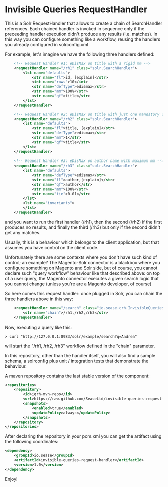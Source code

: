 # Invisible Queries RequestHandler
This is a Solr RequestHandler that allows to create a chain of SearchHandler references. 
Each chained handler is invoked in sequence only if the preceeding handler execution didn't produce any results (i.e. matches). 
In this way you can configure something like a workflow, reusing the handlers you already configured in solrconfig.xml

For example, let's imagine we have the following three handlers defined:

```xml
	<!-- Request Handler #1: eDisMax on title with a rigid mm -->
	<requestHandler name="/rh1" class="solr.SearchHandler">
		<lst name="defaults">
			<str name="fl">id, [explain]</str>
			<int name="rows">10</int>
			<str name="defType">edismax</str>
			<str name="mm">100%</str>
			<str name="qf">title</str>
		</lst>
	</requestHandler>

	<!-- Request Handler #2: eDisMax on title with just one mandatory clause -->
	<requestHandler name="/rh2" class="solr.SearchHandler">
		<lst name="defaults">
			<str name="fl">title, [explain]</str>
			<str name="defType">edismax</str>
			<str name="mm">1</str>
			<str name="qf">title</str>
		</lst>
	</requestHandler>
	
	<!-- Request Handler #3: eDisMax on author name with maximum mm -->
	<requestHandler name="/rh3" class="solr.SearchHandler">
		<lst name="defaults">
			<str name="defType">edismax</str>
			<str name="fl">author,[explain]</str>
			<str name="qf">author</str>
			<str name="mm">100%</str>
			<str name="tie">0.01</str>
		</lst>
		<lst name="invariants">
		</lst>
	</requestHandler>
```

and you want to run the first handler (/rh1), then the second (/rh2) if the first produces no results, and finally the third (/rh3) but only if the second didn't get any matches. 

Usually, this is a behaviour which belongs to the client application, but that assumes you have control on the client code. 

Unfortunately there are some contexts where you don't have such kind of control; an example? The Magento-Solr connector is a blackbox where you configure something on Magento and Solr side, but of course, you cannot declare such "query workflow" behaviour like that described above: on top of a user query, the Magento connector executes a given search logic that you cannot change (unless you're are a Magento developer, of course)

So here comes this request handler: once plugged in Solr, you can chain the three handlers above in this way: 

```xml
	<requestHandler name="/search" class="io.sease.crh.InvisibleQueriesRequestHandler">
		<str name="chain">/rh1,/rh2,/rh3</str>
	</requestHandler>
```

Now, executing a query like this: 

```
> curl "http://127.0.0.1:8983/solr/example/search?q=Andrea"
```

will start the "/rh1, /rh2, /rh3" workflow defined in the "chain" parameter.

In this repository, other than the handler itself, you will also find a sample schema, a solrconfig plus unit / integration tests that demonstrate the behaviour.  

A maven repository contains the last stable version of the component: 

```xml
<repositories>
    <repository>
        <id>iqrh-mvn-repo</id>
        <url>https://raw.github.com/SeaseLtd/invisible-queries-request-handler/maven-repository</url>
        <snapshots>
            <enabled>true</enabled>
            <updatePolicy>always</updatePolicy>
        </snapshots>
    </repository>
</repositories>
```

After declaring the repository in your pom.xml you can get the artifact using the following coordinates:

```xml
<dependency>
	<groupId>io.sease</groupId>
	<artifactId>invisible-queries-request-handler</artifactId>
	<version>1.0</version>
</dependency>
```

Enjoy!
